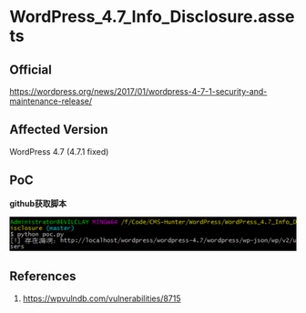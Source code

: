 # WordPress_4.7_Info_Disclosure.assets

## Official

https://wordpress.org/news/2017/01/wordpress-4-7-1-security-and-maintenance-release/

## Affected Version

WordPress 4.7 (4.7.1 fixed)

## PoC

**github获取脚本**

![poc.png](WordPress_4.7_Info_Disclosure.assets/poc.png)

## References

1. https://wpvulndb.com/vulnerabilities/8715

